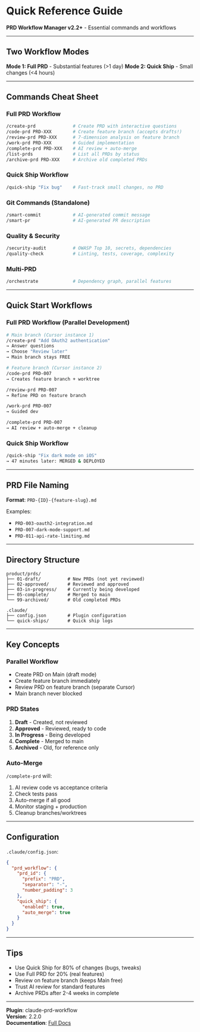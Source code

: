 # Quick Reference Guide

**PRD Workflow Manager v2.2+** - Essential commands and workflows

---

## Two Workflow Modes

**Mode 1: Full PRD** - Substantial features (>1 day)
**Mode 2: Quick Ship** - Small changes (<4 hours)

---

## Commands Cheat Sheet

### Full PRD Workflow

```bash
/create-prd              # Create PRD with interactive questions
/code-prd PRD-XXX        # Create feature branch (accepts drafts!)
/review-prd PRD-XXX      # 7-dimension analysis on feature branch
/work-prd PRD-XXX        # Guided implementation
/complete-prd PRD-XXX    # AI review + auto-merge
/list-prds               # List all PRDs by status
/archive-prd PRD-XXX     # Archive old completed PRDs
```

### Quick Ship Workflow

```bash
/quick-ship "Fix bug"    # Fast-track small changes, no PRD
```

### Git Commands (Standalone)

```bash
/smart-commit            # AI-generated commit message
/smart-pr                # AI-generated PR description
```

### Quality & Security

```bash
/security-audit          # OWASP Top 10, secrets, dependencies
/quality-check           # Linting, tests, coverage, complexity
```

### Multi-PRD

```bash
/orchestrate             # Dependency graph, parallel features
```

---

## Quick Start Workflows

### Full PRD Workflow (Parallel Development)

```bash
# Main branch (Cursor instance 1)
/create-prd "Add OAuth2 authentication"
→ Answer questions
→ Choose "Review later"
→ Main branch stays FREE

# Feature branch (Cursor instance 2)
/code-prd PRD-007
→ Creates feature branch + worktree

/review-prd PRD-007
→ Refine PRD on feature branch

/work-prd PRD-007
→ Guided dev

/complete-prd PRD-007
→ AI review + auto-merge + cleanup
```

### Quick Ship Workflow

```bash
/quick-ship "Fix dark mode on iOS"
→ 47 minutes later: MERGED & DEPLOYED
```

---

## PRD File Naming

**Format**: `PRD-{ID}-{feature-slug}.md`

Examples:
- `PRD-003-oauth2-integration.md`
- `PRD-007-dark-mode-support.md`
- `PRD-011-api-rate-limiting.md`

---

## Directory Structure

```
product/prds/
├── 01-draft/          # New PRDs (not yet reviewed)
├── 02-approved/       # Reviewed and approved
├── 03-in-progress/    # Currently being developed
├── 05-complete/       # Merged to main
└── 99-archived/       # Old completed PRDs

.claude/
├── config.json        # Plugin configuration
└── quick-ships/       # Quick ship logs
```

---

## Key Concepts

### Parallel Workflow
- Create PRD on Main (draft mode)
- Create feature branch immediately
- Review PRD on feature branch (separate Cursor)
- Main branch never blocked

### PRD States
1. **Draft** - Created, not reviewed
2. **Approved** - Reviewed, ready to code
3. **In Progress** - Being developed
4. **Complete** - Merged to main
5. **Archived** - Old, for reference only

### Auto-Merge
`/complete-prd` will:
1. AI review code vs acceptance criteria
2. Check tests pass
3. Auto-merge if all good
4. Monitor staging + production
5. Cleanup branches/worktrees

---

## Configuration

`.claude/config.json`:
```json
{
  "prd_workflow": {
    "prd_id": {
      "prefix": "PRD",
      "separator": "-",
      "number_padding": 3
    },
    "quick_ship": {
      "enabled": true,
      "auto_merge": true
    }
  }
}
```

---

## Tips

- Use Quick Ship for 80% of changes (bugs, tweaks)
- Use Full PRD for 20% (real features)
- Review on feature branch (keeps Main free)
- Trust AI review for standard features
- Archive PRDs after 2-4 weeks in complete

---

**Plugin**: claude-prd-workflow  
**Version**: 2.2.0  
**Documentation**: [Full Docs](https://github.com/Yassinello/claude-prd-workflow)
